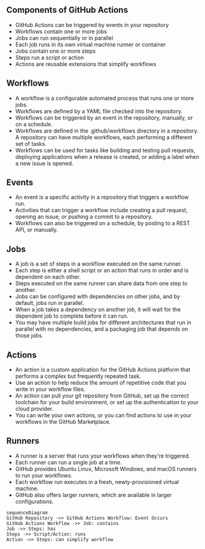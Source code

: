 ## Components of GitHub Actions

- GitHub Actions can be triggered by events in your repository
- Workflows contain one or more jobs
- Jobs can run sequentially or in parallel
- Each job runs in its own virtual machine runner or container
- Jobs contain one or more steps
- Steps run a script or action
- Actions are reusable extensions that simplify workflows

## Workflows

- A workflow is a configurable automated process that runs one or more jobs.
- Workflows are defined by a YAML file checked into the repository.
- Workflows can be triggered by an event in the repository, manually, or on a schedule.
- Workflows are defined in the .github/workflows directory in a repository.
A repository can have multiple workflows, each performing a different set of tasks.
- Workflows can be used for tasks like building and testing pull requests, deploying applications when a release is created, or adding a label when a new issue is opened.

## Events

- An event is a specific activity in a repository that triggers a workflow run.
- Activities that can trigger a workflow include creating a pull request, opening an issue, or pushing a commit to a repository.
- Workflows can also be triggered on a schedule, by posting to a REST API, or manually.

## Jobs

- A job is a set of steps in a workflow executed on the same runner.
- Each step is either a shell script or an action that runs in order and is dependent on each other.
- Steps executed on the same runner can share data from one step to another.
- Jobs can be configured with dependencies on other jobs, and by default, jobs run in parallel.
- When a job takes a dependency on another job, it will wait for the dependent job to complete before it can run.
- You may have multiple build jobs for different architectures that run in parallel with no dependencies, and a packaging job that depends on those jobs.

## Actions

- An action is a custom application for the GitHub Actions platform that performs a complex but frequently repeated task.
- Use an action to help reduce the amount of repetitive code that you write in your workflow files.
- An action can pull your git repository from GitHub, set up the correct toolchain for your build environment, or set up the authentication to your cloud provider.
- You can write your own actions, or you can find actions to use in your workflows in the GitHub Marketplace.

## Runners

- A runner is a server that runs your workflows when they're triggered.
- Each runner can run a single job at a time.
- GitHub provides Ubuntu Linux, Microsoft Windows, and macOS runners to run your workflows.
- Each workflow run executes in a fresh, newly-provisioned virtual machine.
- GitHub also offers larger runners, which are available in larger configurations.


```mermaid
sequenceDiagram
GitHub Repository ->> GitHub Actions Workflow: Event Occurs
GitHub Actions Workflow ->> Job: contains
Job ->> Steps: has
Steps ->> Script/Action: runs
Action ->> Steps: can simplify workflow
```